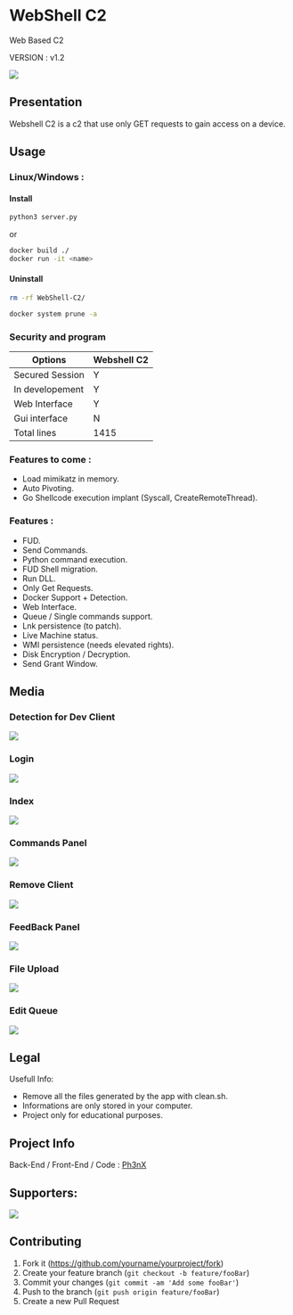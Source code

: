 # WebShell C2
Web Based C2

VERSION : v1.2

![](./readme_img/home.png)


## Presentation

Webshell C2 is a c2 that use only GET requests to gain access on a device.

## Usage

### Linux/Windows :

#### Install
```sh
python3 server.py
```
or
```sh
docker build ./
docker run -it <name>
```
#### Uninstall
```sh
rm -rf WebShell-C2/
```
```sh
docker system prune -a
```

### Security and program

|  Options   | Webshell C2 |
|------------|-----------------|
| Secured Session | Y       |
| In developement    | Y       |
| Web Interface   | Y       |
|Gui interface | N |
|Total lines | 1415 |


### Features to come :

* Load mimikatz in memory.
* Auto Pivoting.
* Go Shellcode execution implant (Syscall, CreateRemoteThread).


### Features :

* FUD.
* Send Commands.
* Python command execution.
* FUD Shell migration.
* Run DLL.
* Only Get Requests.
* Docker Support + Detection.
* Web Interface.
* Queue / Single commands support.
* Lnk persistence (to patch).
* Live Machine status.
* WMI persistence (needs elevated rights).
* Disk Encryption / Decryption.
* Send Grant Window.


## Media
### Detection for Dev Client
![](./readme_img/scan.png)

### Login
![](./readme_img/login.png)

### Index
![](./readme_img/site1.png)

### Commands Panel
![](./readme_img/site2.png)

### Remove Client
![](./readme_img/site3.png)

### FeedBack Panel
![](./readme_img/site4.png)

### File Upload
![](./readme_img/site5.png)

### Edit Queue
![](./readme_img/site6.png)

## Legal

Usefull Info:
* Remove all the files generated by the app with clean.sh.
* Informations are only stored in your computer.
* Project only for educational purposes.

## Project Info

Back-End / Front-End / Code : [Ph3nX](https://github.com/Ph3nX-Z)

## Supporters:
[![](https://reporoster.com/stars/dark/ph3nx-Z/WebShell-C2)](https://github.com/Ph3nX-Z/WebShell-C2/stargazers)

## Contributing

1. Fork it (<https://github.com/yourname/yourproject/fork>)
2. Create your feature branch (`git checkout -b feature/fooBar`)
3. Commit your changes (`git commit -am 'Add some fooBar'`)
4. Push to the branch (`git push origin feature/fooBar`)
5. Create a new Pull Request
